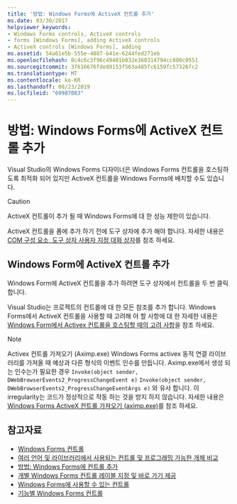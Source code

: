 ```yaml
---
title: '방법: Windows Forms에 ActiveX 컨트롤 추가'
ms.date: 03/30/2017
helpviewer_keywords:
- Windows Forms controls, ActiveX controls
- forms [Windows Forms], adding ActiveX controls
- ActiveX controls [Windows Forms], adding
ms.assetid: 54a61e5b-555e-4887-b41e-6244fed271eb
ms.openlocfilehash: 8c4c6c3f96c49401b032e360314794cc800c0551
ms.sourcegitcommit: 37616676fde89153f563a485fc6159fc57326fc2
ms.translationtype: MT
ms.contentlocale: ko-KR
ms.lasthandoff: 08/23/2019
ms.locfileid: "69987083"
---
```

# <a name="how-to-add-activex-controls-to-windows-forms"></a>방법: Windows Forms에 ActiveX 컨트롤 추가

Visual Studio의 Windows Forms 디자이너은 Windows Forms 컨트롤을 호스팅하도록 최적화 되어 있지만 ActiveX 컨트롤을 Windows Forms에 배치할 수도 있습니다.

> [!CAUTION]
> ActiveX 컨트롤이 추가 될 때 Windows Forms에 대 한 성능 제한이 있습니다.

ActiveX 컨트롤을 폼에 추가 하기 전에 도구 상자에 추가 해야 합니다. 자세한 내용은 [COM 구성 요소, 도구 상자 사용자 지정 대화 상자](https://docs.microsoft.com/previous-versions/visualstudio/visual-studio-2010/cby6tzh5(v=vs.100))를 참조 하세요.

## <a name="add-an-activex-control-to-your-windows-form"></a>Windows Form에 ActiveX 컨트롤 추가

Windows Form에 ActiveX 컨트롤을 추가 하려면 도구 상자에서 컨트롤을 두 번 클릭 합니다.

Visual Studio는 프로젝트의 컨트롤에 대 한 모든 참조를 추가 합니다. Windows Forms에서 ActiveX 컨트롤을 사용할 때 고려해 야 할 사항에 대 한 자세한 내용은 [Windows Form에서 Activex 컨트롤을 호스팅할 때의 고려 사항](considerations-when-hosting-an-activex-control-on-a-windows-form.md)을 참조 하세요.

> [!NOTE]
> Activex 컨트롤 가져오기 (Aximp.exe) Windows Forms activex 동적 연결 라이브러리를 가져올 때 예상과 다른 형식의 이벤트 인수를 만듭니다. Aximp.exe에서 생성 되는 인수는가 필요한 경우 `Invoke(object sender, DWebBrowserEvents2_ProgressChangeEvent e)` `Invoke(object sender, DWebBrowserEvents2_ProgressChangeEventArgs e)` 와 유사 합니다. 이 irregularity는 코드가 정상적으로 작동 하는 것을 방지 하지 않습니다. 자세한 내용은 [Windows Forms ActiveX 컨트롤 가져오기 (aximp.exe)](../../tools/aximp-exe-windows-forms-activex-control-importer.md)를 참조 하세요.

## <a name="see-also"></a>참고자료

- [Windows Forms 컨트롤](index.md)
- [여러 언어 및 라이브러리에서 사용되는 컨트롤 및 프로그래밍 가능한 개체 비교](https://docs.microsoft.com/previous-versions/visualstudio/visual-studio-2010/0061wezk(v=vs.100))
- [방법: Windows Forms에 컨트롤 추가](how-to-add-controls-to-windows-forms.md)
- [개별 Windows Forms 컨트롤 레이블 지정 및 바로 가기 제공](labeling-individual-windows-forms-controls-and-providing-shortcuts-to-them.md)
- [Windows Forms에 사용할 수 있는 컨트롤](controls-to-use-on-windows-forms.md)
- [기능별 Windows Forms 컨트롤](windows-forms-controls-by-function.md)
